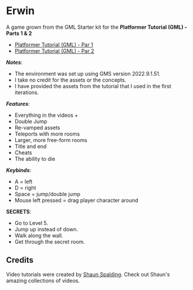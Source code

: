 # Erwin

A game grown from the GML Starter kit for the **Platformer Tutorial (GML) - Parts 1 & 2**  

* [Platformer Tutorial (GML) - Par 1](https://youtu.be/2z4981CxFkw)
* [Platformer Tutorial (GML) - Par 2](https://youtu.be/CUFm5DZm-A8)

***Notes***: 

* The environment was set up using GMS version 2022.9.1.51. 
* I take no credit for the assets or the concepts.
* I have provided the assets from the tutorial that I used in the first iterations.

***Features***:

* Everything in the videos +
* Double Jump
* Re-vamped assets
* Teleports with more rooms
* Larger, more free-form rooms
* Title and end
* Cheats
* The ability to die

***Keybinds***:

* A = left
* D = right
* Space = jump/double jump
* Mouse left pressed = drag player character around

**SECRETS**:
* Go to Level 5.
* Jump up instead of down.
* Walk along the wall.
* Get through the secret room.
## Credits
Video tutorials were created by [Shaun Spalding](https://www.youtube.com/c/ShaunSpalding).
Check out Shaun's amazing collections of videos.
